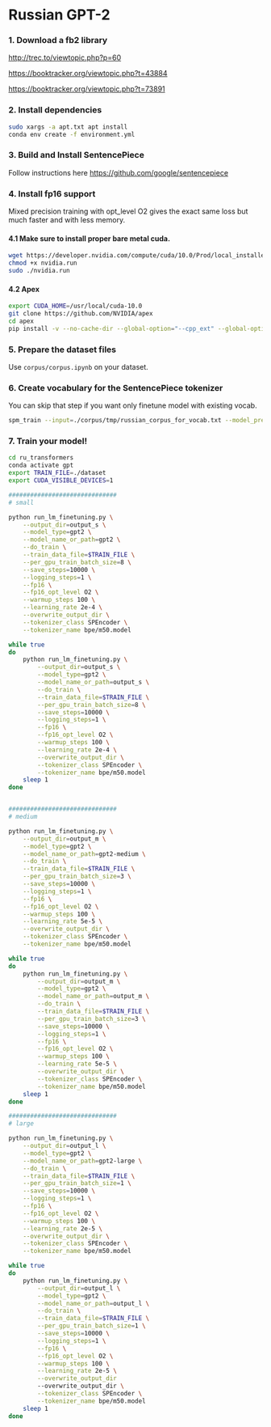 # Russian GPT-2 

### 1. Download a fb2 library 

http://trec.to/viewtopic.php?p=60

https://booktracker.org/viewtopic.php?t=43884

https://booktracker.org/viewtopic.php?t=73891

### 2. Install dependencies
```bash
sudo xargs -a apt.txt apt install
conda env create -f environment.yml
```
### 3. Build and Install SentencePiece

Follow instructions here https://github.com/google/sentencepiece

### 4. Install fp16 support 

Mixed precision training with opt_level O2 gives the exact same loss but much faster and with less memory.

#### 4.1 Make sure to install proper bare metal cuda. 
```bash
wget https://developer.nvidia.com/compute/cuda/10.0/Prod/local_installers/cuda_10.0.130_410.48_linux -O nvidia.run
chmod +x nvidia.run
sudo ./nvidia.run
```
#### 4.2 Apex

```bash
export CUDA_HOME=/usr/local/cuda-10.0
git clone https://github.com/NVIDIA/apex
cd apex
pip install -v --no-cache-dir --global-option="--cpp_ext" --global-option="--cuda_ext" ./
```

### 5. Prepare the dataset files 
Use `corpus/corpus.ipynb` on your dataset.

### 6. Create vocabulary for the SentencePiece tokenizer

You can skip that step if you want only finetune model with existing vocab.

```bash
spm_train --input=./corpus/tmp/russian_corpus_for_vocab.txt --model_prefix=bpe/m50 --vocab_size=50257 --user_defined_symbols='<|n|>'
```

### 7. Train your model!
``` bash
cd ru_transformers
conda activate gpt
export TRAIN_FILE=./dataset
export CUDA_VISIBLE_DEVICES=1

##############################
# small

python run_lm_finetuning.py \
    --output_dir=output_s \
    --model_type=gpt2 \
    --model_name_or_path=gpt2 \
    --do_train \
    --train_data_file=$TRAIN_FILE \
    --per_gpu_train_batch_size=8 \
    --save_steps=10000 \
    --logging_steps=1 \
    --fp16 \
    --fp16_opt_level O2 \
    --warmup_steps 100 \
    --learning_rate 2e-4 \
    --overwrite_output_dir \
    --tokenizer_class SPEncoder \
    --tokenizer_name bpe/m50.model

while true
do
    python run_lm_finetuning.py \
        --output_dir=output_s \
        --model_type=gpt2 \
        --model_name_or_path=output_s \
        --do_train \
        --train_data_file=$TRAIN_FILE \
        --per_gpu_train_batch_size=8 \
        --save_steps=10000 \
        --logging_steps=1 \
        --fp16 \
        --fp16_opt_level O2 \
        --warmup_steps 100 \
        --learning_rate 2e-4 \
        --overwrite_output_dir \
        --tokenizer_class SPEncoder \
        --tokenizer_name bpe/m50.model
    sleep 1
done


##############################
# medium

python run_lm_finetuning.py \
    --output_dir=output_m \
    --model_type=gpt2 \
    --model_name_or_path=gpt2-medium \
    --do_train \
    --train_data_file=$TRAIN_FILE \
    --per_gpu_train_batch_size=3 \
    --save_steps=10000 \
    --logging_steps=1 \
    --fp16 \
    --fp16_opt_level O2 \
    --warmup_steps 100 \
    --learning_rate 5e-5 \
    --overwrite_output_dir \
    --tokenizer_class SPEncoder \
    --tokenizer_name bpe/m50.model

while true
do
    python run_lm_finetuning.py \
        --output_dir=output_m \
        --model_type=gpt2 \
        --model_name_or_path=output_m \
        --do_train \
        --train_data_file=$TRAIN_FILE \
        --per_gpu_train_batch_size=3 \
        --save_steps=10000 \
        --logging_steps=1 \
        --fp16 \
        --fp16_opt_level O2 \
        --warmup_steps 100 \
        --learning_rate 5e-5 \
        --overwrite_output_dir \
        --tokenizer_class SPEncoder \
        --tokenizer_name bpe/m50.model
    sleep 1
done

##############################
# large

python run_lm_finetuning.py \
    --output_dir=output_l \
    --model_type=gpt2 \
    --model_name_or_path=gpt2-large \
    --do_train \
    --train_data_file=$TRAIN_FILE \
    --per_gpu_train_batch_size=1 \
    --save_steps=10000 \
    --logging_steps=1 \
    --fp16 \
    --fp16_opt_level O2 \
    --warmup_steps 100 \
    --learning_rate 2e-5 \
    --overwrite_output_dir \
    --tokenizer_class SPEncoder \
    --tokenizer_name bpe/m50.model

while true
do
    python run_lm_finetuning.py \
        --output_dir=output_l \
        --model_type=gpt2 \
        --model_name_or_path=output_l \
        --do_train \
        --train_data_file=$TRAIN_FILE \
        --per_gpu_train_batch_size=1 \
        --save_steps=10000 \
        --logging_steps=1 \
        --fp16 \
        --fp16_opt_level O2 \
        --warmup_steps 100 \
        --learning_rate 2e-5 \
        --overwrite_output_dir
        --overwrite_output_dir \
        --tokenizer_class SPEncoder \
        --tokenizer_name bpe/m50.model
    sleep 1
done

```
